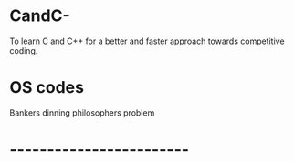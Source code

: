 # CandC-
To learn C and C++ for a better and faster approach towards competitive coding.

# OS codes
Bankers
dinning philosophers problem

#  ------------------------
